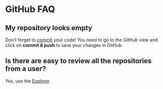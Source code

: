 # GitHub FAQ

## My repository looks empty

Don't forget to [commit](/github/commit) your code! You need to go to the GitHub view and click
on **commit & push** to save your changes in GitHub.

## Is there are easy to review all the repositories from a user?

Yes, use the [Explorer](/github/explorer).